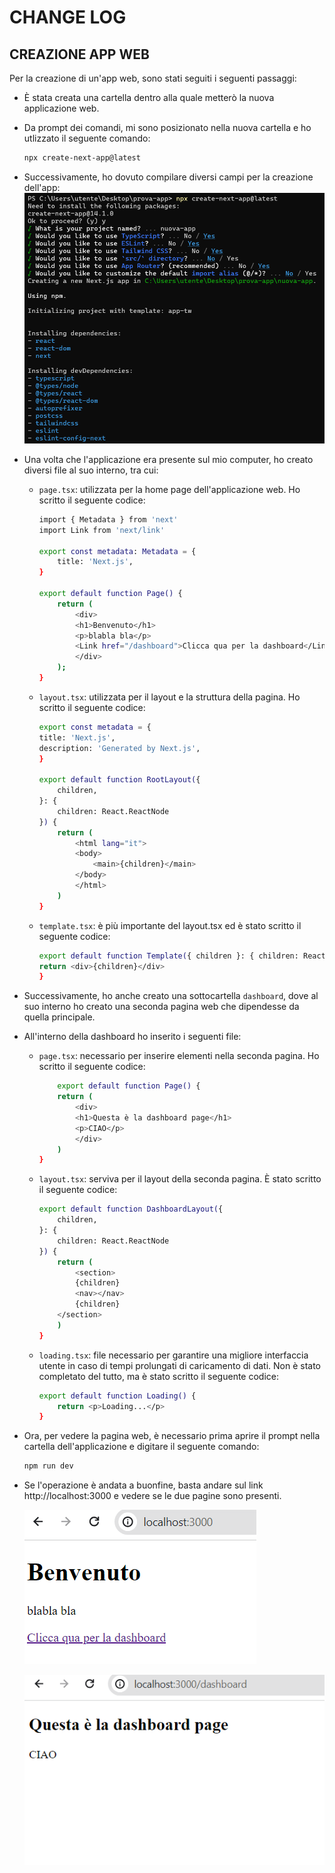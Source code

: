 # CHANGE LOG
## CREAZIONE APP WEB
Per la creazione di un'app web, sono stati seguiti i seguenti passaggi:
- È stata creata una cartella dentro alla quale metterò la nuova applicazione web.
- Da prompt dei comandi, mi sono posizionato nella nuova cartella e ho utlizzato il seguente comando:

    ```sh
    npx create-next-app@latest
    ```
- Successivamente, ho dovuto compilare diversi campi per la creazione dell'app:
![prompt1](1.png)
- Una volta che l'applicazione era presente sul mio computer, ho creato diversi file al suo interno, tra cui:
    - `page.tsx`: utilizzata per la home page dell'applicazione web. Ho scritto il seguente codice:
        ```sh
        import { Metadata } from 'next'
        import Link from 'next/link'

        export const metadata: Metadata = {
            title: 'Next.js',
        }

        export default function Page() {
            return (
                <div>
                <h1>Benvenuto</h1>
                <p>blabla bla</p>
                <Link href="/dashboard">Clicca qua per la dashboard</Link>
                </div>
            );
        }
        ```
    - `layout.tsx`: utilizzata per il layout e la struttura della pagina. Ho scritto il seguente codice:
        ```sh
        export const metadata = {
        title: 'Next.js',
        description: 'Generated by Next.js',
        }

        export default function RootLayout({
            children,
        }: {
            children: React.ReactNode
        }) {
            return (
                <html lang="it">
                <body>
                    <main>{children}</main>
                </body>
                </html>
            )
        }
        ```
    - `template.tsx`: è più importante del layout.tsx ed è stato scritto il seguente codice:

        ```sh
        export default function Template({ children }: { children: React.ReactNode }) {
        return <div>{children}</div>
        }
        ```
- Successivamente, ho anche creato una sottocartella `dashboard`, dove al suo interno ho creato una seconda pagina web che dipendesse da quella principale.
- All'interno della dashboard ho inserito i seguenti file:
    - `page.tsx`: necessario per inserire elementi nella seconda pagina. Ho scritto il seguente codice:

        ```sh
            export default function Page() {
            return (
                <div>
                <h1>Questa è la dashboard page</h1>
                <p>CIAO</p>  
                </div>        
            )
        }
        ```
    - `layout.tsx`: serviva per il layout della seconda pagina. È stato scritto il seguente codice:
        ```sh
        export default function DashboardLayout({
            children,
        }: {
            children: React.ReactNode
        }) {
            return (
                <section>
                {children}
                <nav></nav>        
                {children}
            </section>
            )
        }
        ```
    - `loading.tsx`: file necessario per garantire una migliore interfaccia utente in caso di tempi prolungati di caricamento di dati. Non è stato completato del tutto, ma è stato scritto il seguente codice:
        ```sh
        export default function Loading() {
            return <p>Loading...</p>
        }
        ```
- Ora, per vedere la pagina web, è necessario prima aprire il prompt nella cartella dell'applicazione e digitare il seguente comando:
    ```sh
    npm run dev
    ```
- Se l'operazione è andata a buonfine, basta andare sul link http://localhost:3000 e vedere se le due pagine sono presenti.

    ![2web](2.png)

    ![3web](3.png)